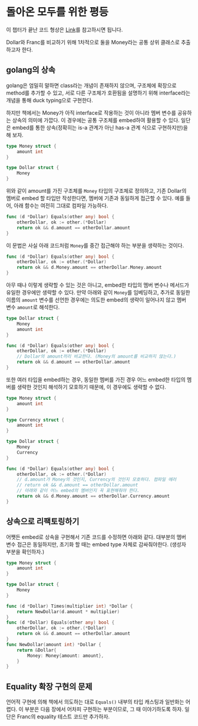 # 돌아온 모두를 위한 평등

이 챕터가 끝난 코드 형상은 [Link](https://github.com/JSYoo5B/TIL/tree/23d73ed6/TDD/TDD-by-example/money)를 참고하시면 됩니다.

Dollar와 Franc를 비교하기 위해 1차적으로 둘을 Money라는 공통 상위 클래스로 추출하고자 한다.

## golang의 상속

golang은 엄밀히 말하면 class라는 개념이 존재하지 않으며, 구조체에 확장으로 method를 추가할 수 있고, 서로 다른 구조체가 호환됨을 설명하기 위해 interface라는 개념을 통해 duck typing으로 구현한다.

하지만 책에서는 Money가 아직 interface로 작용하는 것이 아니라 멤버 변수를 공유하는 상속의 의미에 가깝다. 이 경우에는 공통 구조체를 embed하여 활용할 수 있다. 일단은 embed를 통한 상속(정확히는 is-a 관계가 아닌 has-a 관계 식으로 구현하지만)을 해 보자.

```go
type Money struct {
    amount int
}

type Dollar struct {
    Money
}
```

위와 같이 amount를 가진 구조체를 `Money` 타입의 구조체로 정의하고, 기존 Dollar의 멤버로 embed 할 타입만 작성한다면, 멤버에 기존과 동일하게 접근할 수 있다.
예를 들어, 아래 함수는 여전히 그대로 컴파일 가능하다.

```go
func (d *Dollar) Equals(other any) bool {
    otherDollar, ok := other.(*Dollar)
    return ok && d.amount == otherDollar.amount
}
```

이 문법은 사실 아래 코드처럼 `Money`를 중간 접근해야 하는 부분을 생략하는 것이다.

```go
func (d *Dollar) Equals(other any) bool {
    otherDollar, ok := other.(*Dollar)
    return ok && d.Money.amount == otherDollar.Money.amount
}
```

아무 때나 이렇게 생략할 수 있는 것은 아니고, embed한 타입의 멤버 변수나 메서드가 유일한 경우에만 생략할 수 있다.
만약 아래와 같이 `Money`를 임베딩하고, 추가로 동일한 이름의 `amount` 변수를 선언한 경우에는 의도한 embed의 생략이 일어나지 않고 멤버 변수 `amount`로 해석한다.

```go
type Dollar struct {
    Money
    amount int
}

func (d *Dollar) Equals(other any) bool {
    otherDollar, ok := other.(*Dollar)
    // Dollar의 amount끼리 비교한다. (Money의 amount를 비교하지 않는다.)
    return ok && d.amount == otherDollar.amount
}
```

또한 여러 타입을 embed하는 경우, 동일한 멤버를 가진 경우 어느 embed한 타입의 멤버를 생략한 것인지 해석하기 모호하기 때문에, 이 경우에도 생략할 수 없다.

```go
type Money struct {
    amount int
}

type Currency struct {
    amount int
}

type Dollar struct {
    Money
    Currency
}

func (d *Dollar) Equals(other any) bool {
    otherDollar, ok := other.(*Dollar)
    // d.amount가 Money의 것인지, Currency의 것인지 모호하다. 컴파일 에러
    // return ok && d.amount == otherDollar.amount
    // 아래와 같이 어느 embed의 멤버인지 꼭 표현해줘야 한다.
    return ok && d.Money.amount == otherDollar.Currency.amount 
}
```

## 상속으로 리팩토링하기

어쨋든 embed로 상속을 구현해서 기존 코드를 수정하면 아래와 같다.
대부분의 멤버 변수 접근은 동일하지만, 초기화 할 때는 embed type 자체로 감싸줘야한다. (생성자 부분을 확인하자.)

```go
type Money struct {
    amount int
}

type Dollar struct {
    Money
}

func (d *Dollar) Times(multiplier int) *Dollar {
    return NewDollar(d.amount * multiplier)
}
func (d *Dollar) Equals(other any) bool {
    otherDollar, ok := other.(*Dollar)
    return ok && d.amount == otherDollar.amount
}
func NewDollar(amount int) *Dollar {
    return &Dollar{
        Money: Money{amount: amount},
    }
}
```

## Equality 확장 구현의 문제

언어적 구현에 의해 책에서 의도하는 대로 `Equals()` 내부의 타입 캐스팅과 일반화는 어렵다.
이 부분은 다음 장에서 어차피 구현하는 부분이므로, 그 때 이야기하도록 하자. 일단은 Franc의 equality 테스트 코드만 추가하자.